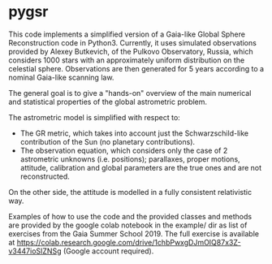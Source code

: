 # pygsr

This code implements a simplified version of a Gaia-like Global Sphere Reconstruction code in Python3. Currently, it uses simulated observations provided by Alexey Butkevich, of the Pulkovo Observatory, Russia, which considers 1000 stars with an approximately uniform distribution on the celestial sphere. Observations are then generated for 5 years according to a nominal Gaia-like scanning law.

The general goal is to give a "hands-on" overview of the main numerical and statistical properties of the global astrometric problem.

The astrometric model is simplified with respect to:

   - The GR metric, which takes into account just the Schwarzschild-like contribution of the Sun (no planetary contributions).
   - The observation equation, which considers only the case of 2 astrometric unknowns (i.e. positions); parallaxes, proper motions, attitude, calibration and global parameters are the true ones and are not reconstructed.

On the other side, the attitude is modelled in a fully consistent relativistic way.

Examples of how to use the code and the provided classes and methods are provided by the google colab notebook in the example/ dir as list of exercises from the Gaia Summer School 2019.
The full exercise is available at https://colab.research.google.com/drive/1chbPwxgDJmOIQ87x3Z-v3447ioSIZNSg (Google account required).
